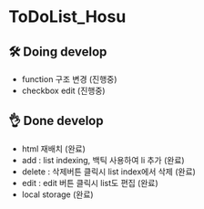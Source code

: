 ﻿
# ToDoList_Hosu

## 🛠 Doing develop

- function 구조 변경 (진행중)
- checkbox edit (진행중)

## 👌 Done develop
- html 재배치 (완료)
- add : list indexing, 백틱 사용하여 li 추가 (완료)
- delete : 삭제버튼 클릭시 list index에서 삭제 (완료)
- edit : edit 버튼 클릭시 list도 편집 (완료)
- local storage (완료)